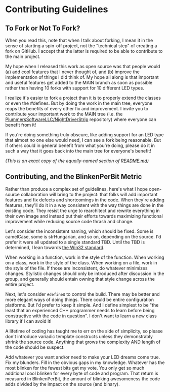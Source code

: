 # Contributing Guidelines

## To Fork or Not To Fork?

When you read this, note that when I talk about forking, I mean it in the sense of starting a spin-off project, not the "technical step" of creating a fork on GitHub. I accept that the latter is required to be able to contribute to the main project.

My hope when I released this work as open source was that people would (a) add cool features that I never thought of, and (b) improve the implementation of things I did think of.  My hope all along is that important and useful features get added to the MAIN branch as soon as possible rather than having 10 forks with support for 10 different LED types.

I realize it's easier to fork a project than it is to properly extend the classes or even the #defines.  But by doing the work in the main tree, everyone reaps the benefits of every other fix and improvement.  I invite you to contribute your important work to the MAIN tree (i.e. the [PlummersSoftwareLLC/NightDriverStrip](https://github.com/PlummersSoftwareLLC/NightDriverStrip) repository) where everyone can benefit from it!

If you're doing something truly obscure, like adding support for an LED type that almost no one else would need, I can see a fork being reasonable.  But if others could in general benefit from what you're doing, please do it in such a way that it goes back into the main tree for everyone's benefit!

_(This is an exact copy of the equally-named section of [README.md](README.md))_

## Contributing, and the BlinkenPerBit Metric

Rather than produce a complex set of guidelines, here's what I hope open-source collaboration will bring to the project: that folks will add important features and fix defects and shortcomings in the code.  When they're adding features, they'll do it in a way consistent with the way things are done in the existing code.  They resist the urge to rearchitect and rewrite everything in their own image and instead put their efforts towards maximizing functional improvement while reducing source code thrash and change.

Let's consider the inconsistent naming, which should be fixed.  Some is camelCase, some is strHungarian, and so on, depending on the source. I'd prefer it were all updated to a single standard TBD.  Until the TBD is determined, I lean towards [the Win32 standard](https://docs.microsoft.com/en-us/windows/win32/stg/coding-style-conventions?redirectedfrom=MSDN).  

When working in a function, work in the style of the function.  When working on a class, work in the style of the class.  When working on a file, work in the style of the file.  If those are inconsistent, do whatever minimizes changes.  Stylistic changes should only be introduced after discussion in the group, and generally should entain owning that style change across the entire project.

Next, let's consider `#define`s to control the build.  There may be better and more elegant ways of doing things. There could be entire configuration platforms.  But I'd prefer to keep it simple.  And I define simplest to be "the least that an experienced C++ programmer needs to learn before being constructive with the code in question".  I don't want to learn a new class library if I can avoid it!

A lifetime of coding has taught me to err on the side of simplicity, so please don't introduce variadic template constructs unless they demonstrably shrink the source code.  Anything that grows the complexity AND length of the code should be suspect.

Add whatever you want and/or need to make your LED dreams come true.  Fix my blunders.  Fill in the obvious gaps in my knowledge.  Whatever has the most blinken for the fewest bits get my vote.  You only get so much additional cool blinken for every byte of code and program.  That return is measured in BlinkenPerBit, the amount of blinking awesomeness the code adds divided by the impact on the source (and binary).
